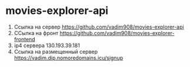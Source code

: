 # movies-explorer-api

1. Ссылка на сервер 
https://github.com/vadim908/movies-explorer-api 
2. ССылка на фронт 
https://github.com/vadim908/movies-explorer-frontend
3. ip4 сервера
130.193.39.181
4. Ссылка на размещенный сервер 
https://vadim.dip.nomoredomains.icu/signup
